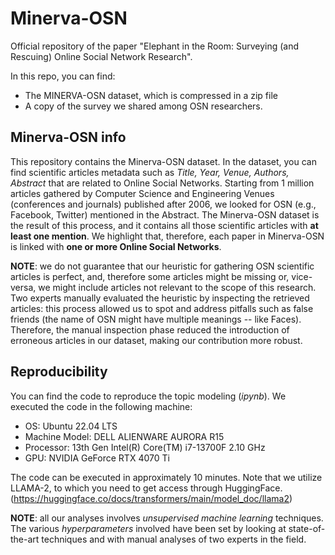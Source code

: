 # Minerva-OSN

Official repository of the paper "Elephant in the Room: Surveying (and Rescuing) Online Social Network Research". 

In this repo, you can find:

  - The MINERVA-OSN dataset, which is compressed in a zip file
  - A copy of the survey we shared among OSN researchers.

##  Minerva-OSN  info
This repository contains the Minerva-OSN dataset. 
In the dataset, you can find scientific articles metadata such as *Title, Year, Venue, Authors, Abstract* that are related to Online Social Networks. 
Starting from 1 million articles gathered by Computer Science and Engineering Venues (conferences and journals) published after 2006, we looked for OSN (e.g., Facebook, Twitter) mentioned in the Abstract.
The Minerva-OSN dataset is the result of this process, and it contains all those scientific articles with **at least one mention**.
We highlight that, therefore, each paper in Minerva-OSN is linked with **one or more Online Social Networks**.

**NOTE**: we do not guarantee that our heuristic for gathering OSN scientific articles is perfect, and, therefore some articles might be missing or, vice-versa, we might include articles not relevant to the scope of this research.
Two experts manually evaluated the heuristic by inspecting the retrieved articles: this process allowed us to spot and address pitfalls such as false friends (the name of OSN might have multiple meanings -- like Faces). 
Therefore, the manual inspection phase reduced the introduction of erroneous articles in our dataset, making our contribution more robust. 

## Reproducibility
You can find the code to reproduce the topic modeling (*ipynb*). 
We executed the code in the following machine:
 - OS: Ubuntu 22.04 LTS
 - Machine Model: DELL ALIENWARE AURORA R15
 - Processor: 13th Gen Intel(R) Core(TM) i7-13700F   2.10 GHz
 - GPU: NVIDIA GeForce RTX 4070 Ti

The code can be executed in approximately 10 minutes. 
Note that we utilize LLAMA-2, to which you need to get access through HuggingFace. 
(https://huggingface.co/docs/transformers/main/model_doc/llama2)

**NOTE**: all our analyses involves *unsupervised machine learning* techniques. The various *hyperparameters* involved have been set by looking at state-of-the-art techniques and with manual analyses of two experts in the field.

